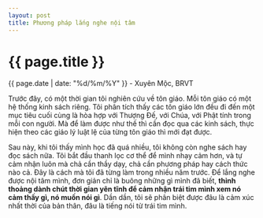 ```yaml
---
layout: post
title: Phương pháp lắng nghe nội tâm
---
```


{{ page.title }}
================
<p class="meta">{{ page.date | date: "%d/%m/%Y" }} - Xuyên Mộc, BRVT</p>

Trước đây, có một thời gian tôi nghiên cứu về tôn giáo. Mỗi tôn giáo có một hệ thống kinh sách riêng. Tôi phân tích thấy các tôn giáo lớn đều đi đến một mục tiêu cuối cùng là hòa hợp với Thượng Đế, với Chúa, với Phật tính trong mỗi con người. Mà để làm được như thế thì cần đọc qua các kinh sách, thực hiện theo các giáo lý luật lệ của từng tôn giáo thì mới đạt được. 

Sau này, khi tôi thấy mình học đã quá nhiều, tôi không còn nghe sách hay đọc sách nữa. Tôi bắt đầu thanh lọc cơ thể để mình nhạy cảm hơn, và tự cảm nhận luôn mà chả cần thầy dạy, chả cần phương pháp hay cách thức nào cả. Đây là cách mà tôi đã từng làm trong nhiều năm trước. Để lắng nghe được nội tâm mình, đơn giản chỉ là buông những gì mình đã biết, **thỉnh thoảng dành chút thời gian yên tĩnh để cảm nhận trái tim mình xem nó cảm thấy gì, nó muốn nói gì**. Dần dần, tôi sẽ phân biệt được đâu là cảm xúc nhất thời của bản thân, đâu là tiếng nói từ trái tim mình. 
